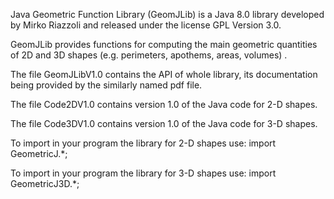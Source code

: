 Java Geometric Function Library (GeomJLib) is a Java 8.0 library developed by Mirko Riazzoli and released under the license GPL Version 3.0.

GeomJLib provides functions for computing the main geometric quantities of 2D and 3D shapes (e.g. perimeters, apothems, areas, volumes) .

The file GeomJLibV1.0 contains the API of whole library, its documentation being provided by the similarly named pdf file.

The file Code2DV1.0 contains version 1.0 of the Java code for 2-D shapes.

The file Code3DV1.0 contains version 1.0 of the Java code for 3-D shapes.

To import in your program the library for 2-D shapes use: import GeometricJ.*;

To import in your program the library for 3-D shapes use: import GeometricJ3D.*;

